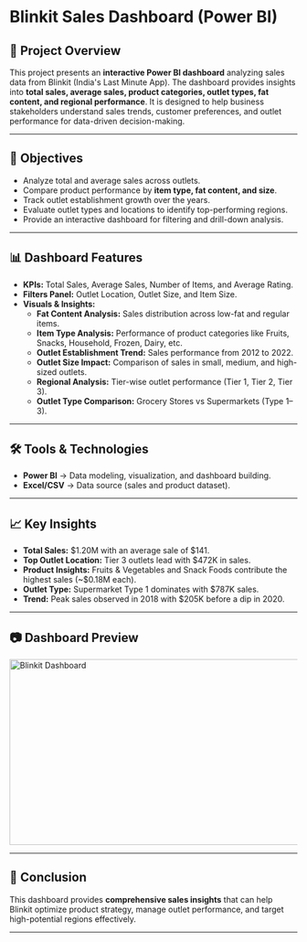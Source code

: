 # Blinkit Sales Dashboard (Power BI)

## 📌 Project Overview  
This project presents an **interactive Power BI dashboard** analyzing sales data from Blinkit (India's Last Minute App). The dashboard provides insights into **total sales, average sales, product categories, outlet types, fat content, and regional performance**. It is designed to help business stakeholders understand sales trends, customer preferences, and outlet performance for data-driven decision-making.  

---

## 🎯 Objectives  
- Analyze total and average sales across outlets.  
- Compare product performance by **item type, fat content, and size**.  
- Track outlet establishment growth over the years.  
- Evaluate outlet types and locations to identify top-performing regions.  
- Provide an interactive dashboard for filtering and drill-down analysis.  

---

## 📊 Dashboard Features  
- **KPIs:** Total Sales, Average Sales, Number of Items, and Average Rating.  
- **Filters Panel:** Outlet Location, Outlet Size, and Item Size.  
- **Visuals & Insights:**  
  - **Fat Content Analysis:** Sales distribution across low-fat and regular items.  
  - **Item Type Analysis:** Performance of product categories like Fruits, Snacks, Household, Frozen, Dairy, etc.  
  - **Outlet Establishment Trend:** Sales performance from 2012 to 2022.  
  - **Outlet Size Impact:** Comparison of sales in small, medium, and high-sized outlets.  
  - **Regional Analysis:** Tier-wise outlet performance (Tier 1, Tier 2, Tier 3).  
  - **Outlet Type Comparison:** Grocery Stores vs Supermarkets (Type 1–3).  

---

## 🛠️ Tools & Technologies  
- **Power BI** → Data modeling, visualization, and dashboard building.  
- **Excel/CSV** → Data source (sales and product dataset).  

---

## 📈 Key Insights  
- **Total Sales:** $1.20M with an average sale of $141.  
- **Top Outlet Location:** Tier 3 outlets lead with $472K in sales.  
- **Product Insights:** Fruits & Vegetables and Snack Foods contribute the highest sales (~$0.18M each).  
- **Outlet Type:** Supermarket Type 1 dominates with $787K sales.  
- **Trend:** Peak sales observed in 2018 with $205K before a dip in 2020.  

---

## 📷 Dashboard Preview  
 <img width="604" height="325" alt="Blinkit Dashboard" src="https://github.com/user-attachments/assets/46745b58-bc02-4433-b63a-cf0807639ae7" />


---

## 📌 Conclusion  
This dashboard provides **comprehensive sales insights** that can help Blinkit optimize product strategy, manage outlet performance, and target high-potential regions effectively.  

---
